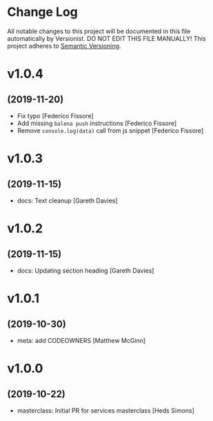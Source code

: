# Change Log

All notable changes to this project will be documented in this file
automatically by Versionist. DO NOT EDIT THIS FILE MANUALLY!
This project adheres to [Semantic Versioning](http://semver.org/).

# v1.0.4
## (2019-11-20)

* Fix typo [Federico Fissore]
* Add missing `balena push` instructions [Federico Fissore]
* Remove `console.log(data)` call from js snippet [Federico Fissore]

# v1.0.3
## (2019-11-15)

* docs: Text cleanup [Gareth Davies]

# v1.0.2
## (2019-11-15)

* docs: Updating section heading [Gareth Davies]

# v1.0.1
## (2019-10-30)

* meta: add CODEOWNERS [Matthew McGinn]

# v1.0.0
## (2019-10-22)

* masterclass: Initial PR for services masterclass [Heds Simons]
